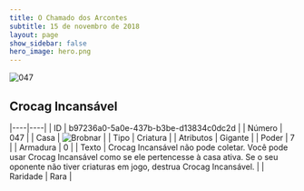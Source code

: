 ```yaml
---
title: O Chamado dos Arcontes
subtitle: 15 de novembro de 2018
layout: page
show_sidebar: false
hero_image: hero.png
---
```


![047](https://cdn.keyforgegame.com/media/card_front/pt/341_047_QHVVFWHGJM8R_pt.png)

## Crocag Incansável

|----|----|
| ID | b97236a0-5a0e-437b-b3be-d13834c0dc2d |
| Número | 047 |
| Casa | ![Brobnar](https://archonarcana.com/images/thumb/e/e0/Brobnar.png/22px-Brobnar.png "Brobnar") |
| Tipo | Criatura |
| Atributos | Gigante |
| Poder | 7 |
| Armadura | 0 |
| Texto | Crocag Incansável não pode coletar. Você pode usar Crocag Incansável como se ele pertencesse à casa ativa. Se o seu oponente não tiver criaturas em jogo, destrua Crocag Incansável. |
| Raridade | Rara |
